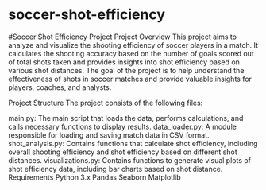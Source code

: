 # soccer-shot-efficiency

#Soccer Shot Efficiency Project
Project Overview
This project aims to analyze and visualize the shooting efficiency of soccer players in a match. It calculates the shooting accuracy based on the number of goals scored out of total shots taken and provides insights into shot efficiency based on various shot distances. The goal of the project is to help understand the effectiveness of shots in soccer matches and provide valuable insights for players, coaches, and analysts.

Project Structure
The project consists of the following files:

main.py: The main script that loads the data, performs calculations, and calls necessary functions to display results.
data_loader.py: A module responsible for loading and saving match data in CSV format.
shot_analysis.py: Contains functions that calculate shot efficiency, including overall shooting efficiency and shot efficiency based on different shot distances.
visualizations.py: Contains functions to generate visual plots of shot efficiency data, including bar charts based on shot distance.
Requirements
Python 3.x
Pandas
Seaborn
Matplotlib
